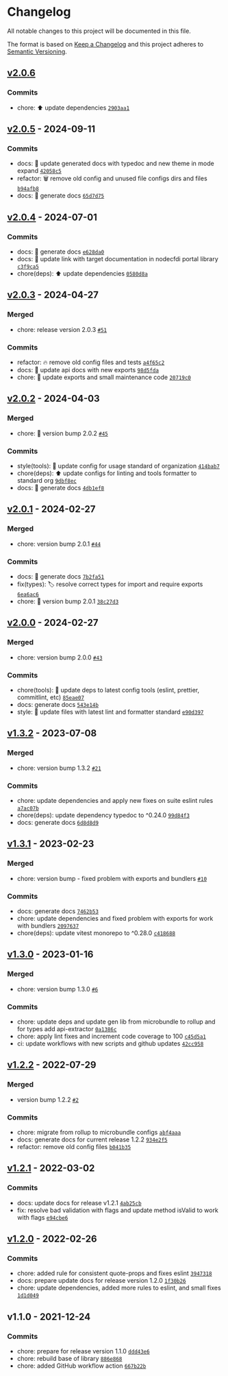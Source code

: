 # Changelog

All notable changes to this project will be documented in this file.

The format is based on [Keep a Changelog](https://keepachangelog.com/en/1.0.0/)
and this project adheres to [Semantic Versioning](https://semver.org/spec/v2.0.0.html).

## [v2.0.6](https://luffynando.github.com/nodecfdi/rfc/compare/v2.0.5...v2.0.6)

### Commits

- chore: :arrow_up: update dependencies [`2903aa1`](https://luffynando.github.com/nodecfdi/rfc/commit/2903aa1f557075ecb0ef32c6cec4fab43818a2ef)

## [v2.0.5](https://luffynando.github.com/nodecfdi/rfc/compare/v2.0.4...v2.0.5) - 2024-09-11

### Commits

- docs: :memo: update generated docs with typedoc and new theme in mode expand [`42058c5`](https://luffynando.github.com/nodecfdi/rfc/commit/42058c541f0aa41c03602bdfb20ad99443996d71)
- refactor: :wastebasket: remove old config and unused file configs dirs and files [`b94afb8`](https://luffynando.github.com/nodecfdi/rfc/commit/b94afb88ee4bc1b4a98a6a9d9e9aef675b9cd1ea)
- docs: :memo: generate docs [`65d7d75`](https://luffynando.github.com/nodecfdi/rfc/commit/65d7d7529738755c2178c20b470606e861e5f3e8)

## [v2.0.4](https://luffynando.github.com/nodecfdi/rfc/compare/v2.0.3...v2.0.4) - 2024-07-01

### Commits

- docs: :memo: generate docs [`e628da0`](https://luffynando.github.com/nodecfdi/rfc/commit/e628da0f71b073d0bd444585ee7deba225a73472)
- docs: :memo: update link with target documentation in nodecfdi portal library [`c3f9ca5`](https://luffynando.github.com/nodecfdi/rfc/commit/c3f9ca54906af0fb49d29acab9555513f3809d82)
- chore(deps): :arrow_up: update dependencies [`0580d8a`](https://luffynando.github.com/nodecfdi/rfc/commit/0580d8a515e4b45d62d567b39222d6430223c921)

## [v2.0.3](https://luffynando.github.com/nodecfdi/rfc/compare/v2.0.2...v2.0.3) - 2024-04-27

### Merged

- chore: release version 2.0.3 [`#51`](https://luffynando.github.com/nodecfdi/rfc/pull/51)

### Commits

- refactor: :fire: remove old config files and tests [`a4f65c2`](https://luffynando.github.com/nodecfdi/rfc/commit/a4f65c2a21071dd1b3926eb53d372acd98826305)
- docs: :memo: update api docs with new exports [`98d5fda`](https://luffynando.github.com/nodecfdi/rfc/commit/98d5fdac48009952759f39ea373614200afbc6ea)
- chore: :truck: update exports and small maintenance code [`20719c0`](https://luffynando.github.com/nodecfdi/rfc/commit/20719c0168cea324ee75f01f77e9e188f292378e)

## [v2.0.2](https://luffynando.github.com/nodecfdi/rfc/compare/v2.0.1...v2.0.2) - 2024-04-03

### Merged

- chore: 🚀 version bump 2.0.2 [`#45`](https://luffynando.github.com/nodecfdi/rfc/pull/45)

### Commits

- style(tools): :rotating_light: update config for usage standard of organization [`414bab7`](https://luffynando.github.com/nodecfdi/rfc/commit/414bab7e9dd1b9ab401d6ae9e157b590f009efac)
- chore(deps): :arrow_up: update configs for linting and tools formatter to standard org [`9dbf8ec`](https://luffynando.github.com/nodecfdi/rfc/commit/9dbf8ec7f80fe4c3eaa5bbbaa177901633975f41)
- docs: :memo: generate docs [`4db1ef8`](https://luffynando.github.com/nodecfdi/rfc/commit/4db1ef89dc2c9620a3ba93f757b891e1627c41a2)

## [v2.0.1](https://luffynando.github.com/nodecfdi/rfc/compare/v2.0.0...v2.0.1) - 2024-02-27

### Merged

- chore: version bump 2.0.1 [`#44`](https://luffynando.github.com/nodecfdi/rfc/pull/44)

### Commits

- docs: :memo: generate docs [`7b2fa51`](https://luffynando.github.com/nodecfdi/rfc/commit/7b2fa5128c236d64a49eb33baf8199c7fdd867ff)
- fix(types): :label: resolve correct types for import and require exports [`6ea6ac6`](https://luffynando.github.com/nodecfdi/rfc/commit/6ea6ac668637b81bff5723662bf3740e7d69610e)
- chore: :rocket: version bump 2.0.1 [`38c27d3`](https://luffynando.github.com/nodecfdi/rfc/commit/38c27d3268d7dc1c9fd4769bd8c4024dcbaffaba)

## [v2.0.0](https://luffynando.github.com/nodecfdi/rfc/compare/v1.3.2...v2.0.0) - 2024-02-27

### Merged

- chore: version bump 2.0.0 [`#43`](https://luffynando.github.com/nodecfdi/rfc/pull/43)

### Commits

- chore(tools): :wrench: update deps to latest config tools (eslint, prettier, commitlint, etc) [`85eae07`](https://luffynando.github.com/nodecfdi/rfc/commit/85eae076cb0d48de8859c3edfd6191a67375925e)
- docs: generate docs [`543e14b`](https://luffynando.github.com/nodecfdi/rfc/commit/543e14bedd71661dddb9c1171444e967dd8cda42)
- style: :rotating_light: update files with latest lint and formatter standard [`e90d397`](https://luffynando.github.com/nodecfdi/rfc/commit/e90d397497271d4a5b577e9aaf0f97fb2f5822d5)

## [v1.3.2](https://luffynando.github.com/nodecfdi/rfc/compare/v1.3.1...v1.3.2) - 2023-07-08

### Merged

- chore: version bump 1.3.2 [`#21`](https://luffynando.github.com/nodecfdi/rfc/pull/21)

### Commits

- chore: update dependencies and apply new fixes on suite eslint rules [`a7ac07b`](https://luffynando.github.com/nodecfdi/rfc/commit/a7ac07b39498de02cab0bf8ee3db0daee2e33054)
- chore(deps): update dependency typedoc to ^0.24.0 [`99d84f3`](https://luffynando.github.com/nodecfdi/rfc/commit/99d84f32b2f6f3ce1eb43bdf7bd0cdab616f5b94)
- docs: generate docs [`6d8d8d9`](https://luffynando.github.com/nodecfdi/rfc/commit/6d8d8d9302c2c7b30a437d595fcb4c106452623d)

## [v1.3.1](https://luffynando.github.com/nodecfdi/rfc/compare/v1.3.0...v1.3.1) - 2023-02-23

### Merged

- chore: version bump - fixed problem with exports and bundlers [`#10`](https://luffynando.github.com/nodecfdi/rfc/pull/10)

### Commits

- docs: generate docs [`7462b53`](https://luffynando.github.com/nodecfdi/rfc/commit/7462b537a147d1c42b2b30acbd169898cb88421b)
- chore: update dependencies and fixed problem with exports for work with bundlers [`2097637`](https://luffynando.github.com/nodecfdi/rfc/commit/2097637d5afde6a2dce7e98058dba1da4bcdd137)
- chore(deps): update vitest monorepo to ^0.28.0 [`c418688`](https://luffynando.github.com/nodecfdi/rfc/commit/c418688fbf5db02ab6ed533ca54636fbeb86e726)

## [v1.3.0](https://luffynando.github.com/nodecfdi/rfc/compare/v1.2.2...v1.3.0) - 2023-01-16

### Merged

- chore: version bump 1.3.0 [`#6`](https://luffynando.github.com/nodecfdi/rfc/pull/6)

### Commits

- chore: update deps and update gen lib from microbundle to rollup and for types add api-extractor [`0a1386c`](https://luffynando.github.com/nodecfdi/rfc/commit/0a1386c58bc1307f64b3b4724d5fd834ad3d5bcd)
- chore: apply lint fixes and increment code coverage to 100 [`c45d5a1`](https://luffynando.github.com/nodecfdi/rfc/commit/c45d5a10af21b1ca6c21ccbf0fe4ae5222d2a048)
- ci: update workflows with new scripts and github updates [`42cc958`](https://luffynando.github.com/nodecfdi/rfc/commit/42cc95875a8b04b3e1884bc5716787814bda5a4c)

## [v1.2.2](https://luffynando.github.com/nodecfdi/rfc/compare/v1.2.1...v1.2.2) - 2022-07-29

### Merged

- version bump 1.2.2 [`#2`](https://luffynando.github.com/nodecfdi/rfc/pull/2)

### Commits

- chore: migrate from rollup to microbundle configs [`abf4aaa`](https://luffynando.github.com/nodecfdi/rfc/commit/abf4aaa33052e14d16018b8c0fc449bcb542daac)
- docs: generate docs for current release 1.2.2 [`934e2f5`](https://luffynando.github.com/nodecfdi/rfc/commit/934e2f5e221058ee134f145f9989335a76875233)
- refactor: remove old config files [`b041b35`](https://luffynando.github.com/nodecfdi/rfc/commit/b041b35b03a2e43f5c0f1e41041a7b6b3c94bfa8)

## [v1.2.1](https://luffynando.github.com/nodecfdi/rfc/compare/v1.2.0...v1.2.1) - 2022-03-02

### Commits

- docs: update docs for release v1.2.1 [`4ab25cb`](https://luffynando.github.com/nodecfdi/rfc/commit/4ab25cb5c45b287676023585774665cb24627abe)
- fix: resolve bad validation with flags and update method isValid to work with flags [`e94cbe6`](https://luffynando.github.com/nodecfdi/rfc/commit/e94cbe6486e402a4265415d13aea4c97690553b8)

## [v1.2.0](https://luffynando.github.com/nodecfdi/rfc/compare/v1.1.0...v1.2.0) - 2022-02-26

### Commits

- chore: added rule for consistent quote-props and fixes eslint [`3947318`](https://luffynando.github.com/nodecfdi/rfc/commit/394731869b449a84e6b93bd24adc14a4fd98e842)
- docs: prepare update docs for release version 1.2.0 [`1f30b26`](https://luffynando.github.com/nodecfdi/rfc/commit/1f30b26ad64965ad1e868b31e82c8472df5f65c9)
- chore: update dependencies, added more rules to eslint, and small fixes [`1d1d049`](https://luffynando.github.com/nodecfdi/rfc/commit/1d1d049e75dde3f020685a2e740f0d88a939c764)

## v1.1.0 - 2021-12-24

### Commits

- chore: prepare for release version 1.1.0 [`ddd43e6`](https://luffynando.github.com/nodecfdi/rfc/commit/ddd43e62bd55477864460efcd3001a4a7678c23c)
- chore: rebuild base of library [`886e868`](https://luffynando.github.com/nodecfdi/rfc/commit/886e868b14d5c1b6ef3dcadd4ab0f20376c388ee)
- chore: added GitHub workflow action [`667b22b`](https://luffynando.github.com/nodecfdi/rfc/commit/667b22b8b490a054bfedb0133ea0c6b8878e383f)
